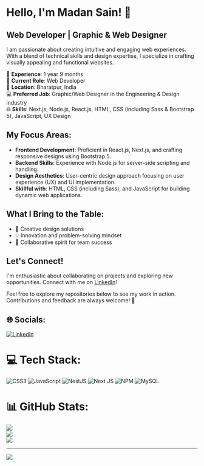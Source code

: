# Hello, I'm Madan Sain! 👋
## Web Developer | Graphic & Web Designer

I am passionate about creating intuitive and engaging web experiences. With a blend of technical skills and design expertise, I specialize in crafting visually appealing and functional websites.

🚀 **Experience**: 1 year 9 months  
💼 **Current Role**: Web Developer  
🏢 **Location**: Bharatpur, India  
💻 **Preferred Job**: Graphic/Web Designer in the Engineering & Design industry  
🌐 **Skills**: Next.js, Node.js, React.js, HTML, CSS (including Sass & Bootstrap 5), JavaScript, UX Design

## My Focus Areas:
- **Frontend Development**: Proficient in React.js, Next.js, and crafting responsive designs using Bootstrap 5.
- **Backend Skills**: Experience with Node.js for server-side scripting and handling.
- **Design Aesthetics**: User-centric design approach focusing on user experience (UX) and UI implementation.
- **Skillful with**: HTML, CSS (including Sass), and JavaScript for building dynamic web applications.

## What I Bring to the Table:
- 🎨 Creative design solutions
- 💡 Innovation and problem-solving mindset
- 🤝 Collaborative spirit for team success

## Let's Connect!
I'm enthusiastic about collaborating on projects and exploring new opportunities. Connect with me on [LinkedIn](<Your LinkedIn profile URL>)!

Feel free to explore my repositories below to see my work in action. Contributions and feedback are always welcome! 🌟

## 🌐 Socials:
[![LinkedIn](https://img.shields.io/badge/LinkedIn-%230077B5.svg?logo=linkedin&logoColor=white)](https://linkedin.com/in/https://www.linkedin.com/in/madan-sain-88a6021b4/) 

# 💻 Tech Stack:
![CSS3](https://img.shields.io/badge/css3-%231572B6.svg?style=for-the-badge&logo=css3&logoColor=white) ![JavaScript](https://img.shields.io/badge/javascript-%23323330.svg?style=for-the-badge&logo=javascript&logoColor=%23F7DF1E) ![NestJS](https://img.shields.io/badge/nestjs-%23E0234E.svg?style=for-the-badge&logo=nestjs&logoColor=white) ![Next JS](https://img.shields.io/badge/Next-black?style=for-the-badge&logo=next.js&logoColor=white) ![NPM](https://img.shields.io/badge/NPM-%23CB3837.svg?style=for-the-badge&logo=npm&logoColor=white) ![MySQL](https://img.shields.io/badge/mysql-%2300000f.svg?style=for-the-badge&logo=mysql&logoColor=white)

# 📊 GitHub Stats:
![](https://github-readme-stats.vercel.app/api?username=Madan-sain&theme=dark&hide_border=false&include_all_commits=true&count_private=false)<br/>
![](https://github-readme-streak-stats.herokuapp.com/?user=Madan-sain&theme=dark&hide_border=false)<br/>
![](https://github-readme-stats.vercel.app/api/top-langs/?username=Madan-sain&theme=dark&hide_border=false&include_all_commits=true&count_private=false&layout=compact)

---
[![](https://visitcount.itsvg.in/api?id=Madan-sain&icon=0&color=0)](https://visitcount.itsvg.in)

<!-- Proudly created with GPRM ( https://gprm.itsvg.in ) -->

